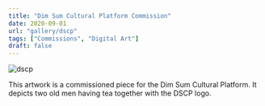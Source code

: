 ```yaml
---
title: "Dim Sum Cultural Platform Commission"
date: 2020-09-01
url: "gallery/dscp"
tags: ["Commissions", "Digital Art"]
draft: false
---
```


![dscp](/images/post/2020/dscp.png)

This artwork is a commissioned piece for the Dim Sum Cultural Platform. It depicts two old men having tea together with the DSCP logo. 
